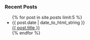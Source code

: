 <div class="sidebar-includes">
<h3>Recent Posts</h3>
<ul class="sidebar-posts">{% for post in site.posts limit:5 %}
	<li><div>{{ post.date | date_to_html_string }}</div>
    	<a href="{{ post.url }}">{{ post.title }}</a></li>
	{% endfor %}
</ul>
</div>
